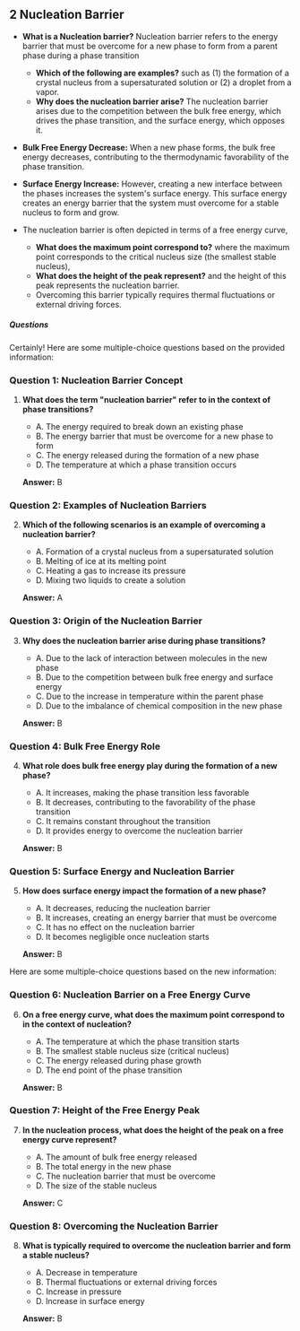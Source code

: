 ## 2 Nucleation Barrier

- **What is a Nucleation barrier?** Nucleation barrier refers to the energy barrier that must be overcome for a new phase to form from a parent phase during a phase transition
	- **Which of the following are examples?** such as (1) the formation of a crystal nucleus from a supersaturated solution or (2) a droplet from a vapor. 
	- **Why does the nucleation barrier arise?** The nucleation barrier arises due to the competition between the bulk free energy, which drives the phase transition, and the surface energy, which opposes it.
- **Bulk Free Energy Decrease:** When a new phase forms, the bulk free energy decreases, contributing to the thermodynamic favorability of the phase transition.
- **Surface Energy Increase:** However, creating a new interface between the phases increases the system's surface energy. This surface energy creates an energy barrier that the system must overcome for a stable nucleus to form and grow.

- The nucleation barrier is often depicted in terms of a free energy curve, 
	- **What does the maximum point correspond to?** where the maximum point corresponds to the critical nucleus size (the smallest stable nucleus), 
	- **What does the height of the peak represent?** and the height of this peak represents the nucleation barrier. 
	- Overcoming this barrier typically requires thermal fluctuations or external driving forces.


##### Questions

Certainly! Here are some multiple-choice questions based on the provided information:

### Question 1: Nucleation Barrier Concept
1. **What does the term "nucleation barrier" refer to in the context of phase transitions?**
   - A. The energy required to break down an existing phase
   - B. The energy barrier that must be overcome for a new phase to form
   - C. The energy released during the formation of a new phase
   - D. The temperature at which a phase transition occurs  

   **Answer:** B

### Question 2: Examples of Nucleation Barriers
2. **Which of the following scenarios is an example of overcoming a nucleation barrier?**
   - A. Formation of a crystal nucleus from a supersaturated solution
   - B. Melting of ice at its melting point
   - C. Heating a gas to increase its pressure
   - D. Mixing two liquids to create a solution

   **Answer:** A

### Question 3: Origin of the Nucleation Barrier
3. **Why does the nucleation barrier arise during phase transitions?**
   - A. Due to the lack of interaction between molecules in the new phase
   - B. Due to the competition between bulk free energy and surface energy
   - C. Due to the increase in temperature within the parent phase
   - D. Due to the imbalance of chemical composition in the new phase  

   **Answer:** B

### Question 4: Bulk Free Energy Role
4. **What role does bulk free energy play during the formation of a new phase?**
   - A. It increases, making the phase transition less favorable
   - B. It decreases, contributing to the favorability of the phase transition
   - C. It remains constant throughout the transition
   - D. It provides energy to overcome the nucleation barrier  

   **Answer:** B

### Question 5: Surface Energy and Nucleation Barrier
5. **How does surface energy impact the formation of a new phase?**
   - A. It decreases, reducing the nucleation barrier
   - B. It increases, creating an energy barrier that must be overcome
   - C. It has no effect on the nucleation barrier
   - D. It becomes negligible once nucleation starts  

   **Answer:** B


Here are some multiple-choice questions based on the new information:

### Question 6: Nucleation Barrier on a Free Energy Curve
6. **On a free energy curve, what does the maximum point correspond to in the context of nucleation?**
   - A. The temperature at which the phase transition starts
   - B. The smallest stable nucleus size (critical nucleus)
   - C. The energy released during phase growth
   - D. The end point of the phase transition  

   **Answer:** B

### Question 7: Height of the Free Energy Peak
7. **In the nucleation process, what does the height of the peak on a free energy curve represent?**
   - A. The amount of bulk free energy released
   - B. The total energy in the new phase
   - C. The nucleation barrier that must be overcome
   - D. The size of the stable nucleus  

   **Answer:** C

### Question 8: Overcoming the Nucleation Barrier
8. **What is typically required to overcome the nucleation barrier and form a stable nucleus?**
   - A. Decrease in temperature
   - B. Thermal fluctuations or external driving forces
   - C. Increase in pressure
   - D. Increase in surface energy  

   **Answer:** B



